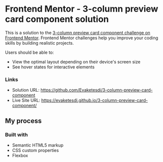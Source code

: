 # Frontend Mentor - 3-column preview card component solution

This is a solution to the [3-column preview card component challenge on Frontend Mentor](https://www.frontendmentor.io/challenges/3column-preview-card-component-pH92eAR2-). Frontend Mentor challenges help you improve your coding skills by building realistic projects.

Users should be able to:

- View the optimal layout depending on their device's screen size
- See hover states for interactive elements

### Links

- Solution URL: https://github.com/Evaketesdi/3-column-preview-card-component
- Live Site URL: https://evaketesdi.github.io/3-column-preview-card-component/

## My process

### Built with

- Semantic HTML5 markup
- CSS custom properties
- Flexbox
